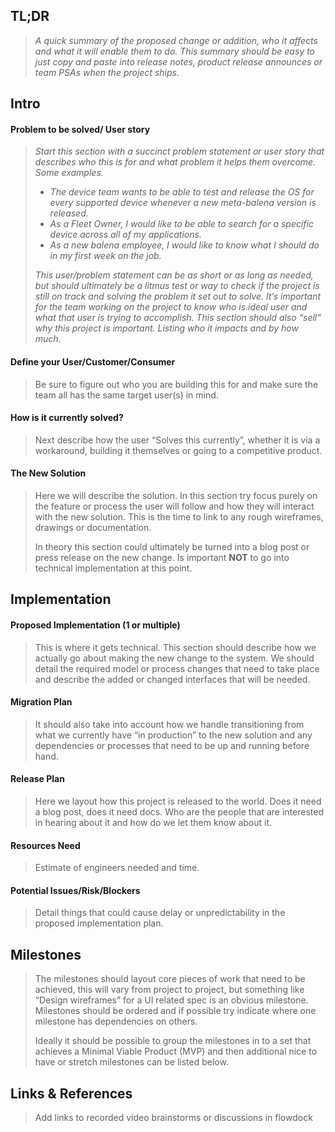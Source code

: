 ## TL;DR

> *A quick summary of the proposed change or addition, who it affects and what it will enable them to do. This summary should be easy to just copy and paste into release notes, product release announces or team PSAs when the project ships.*

## Intro


#### Problem to be solved/ User story

> *Start this section with a succinct problem statement or user story that describes who this is for and what problem it helps them overcome. Some examples.*
> 
> 
> 
> *   *The device team wants to be able to test and release the OS for every supported device whenever a new meta-balena version is released.*
> *   *As a Fleet Owner, I would like to be able to search for a specific device across all of my applications.*
> *   *As a new balena employee, I would like to know what I should do in my first week on the job.*
> 
> *This user/problem statement can be as short or as long as needed, but should ultimately be a litmus test or way to check if the project is still on track and solving the problem it set out to solve. It’s important for the team working on the project to know who is ideal user and what that user is trying to accomplish. This section should also “sell” why this project is important. Listing who it impacts and by how much.*


#### Define your User/Customer/Consumer

> Be sure to figure out who you are building this for and make sure the team all has the same target user(s) in mind.


#### How is it currently solved?

> Next describe how the user “Solves this currently”, whether it is via a workaround, building it themselves or going to a competitive product.


#### The New Solution

> Here we will describe the solution. In this section try focus purely on the feature or process the user will follow and how they will interact with the new solution. This is the time to link to any rough wireframes, drawings or documentation. 
> 
> In theory this section could ultimately be turned into a blog post or press release on the new change. Is important **NOT** to go into technical implementation at this point.


## Implementation


#### Proposed Implementation (1 or multiple)

> This is where it gets technical. This section should describe how we actually go about making the new change to the system. We should detail the required model or process changes that need to take place and describe the added or changed interfaces that will be needed.


#### Migration Plan

> It should also take into account how we handle transitioning from what we currently have “in production” to the new solution and any dependencies or processes that need to be up and running before hand.


#### Release Plan

> Here we layout how this project is released to the world. Does it need a blog post, does it need docs. Who are the people that are interested in hearing about it and how do we let them know about it.


#### Resources Need

> Estimate of engineers needed and time.


#### Potential Issues/Risk/Blockers

> Detail things that could cause delay or unpredictability in the proposed implementation plan.


## Milestones

> The milestones should layout core pieces of work that need to be achieved, this will vary from project to project, but something like “Design wireframes” for a UI related spec is an obvious milestone. Milestones should be ordered and if possible try indicate where one milestone has dependencies on others.
> 
> Ideally it should be possible to group the milestones in to a set that achieves a Minimal Viable Product (MVP) and then additional nice to have or stretch milestones can be listed below.


## Links & References

> Add links to recorded video brainstorms or discussions in flowdock